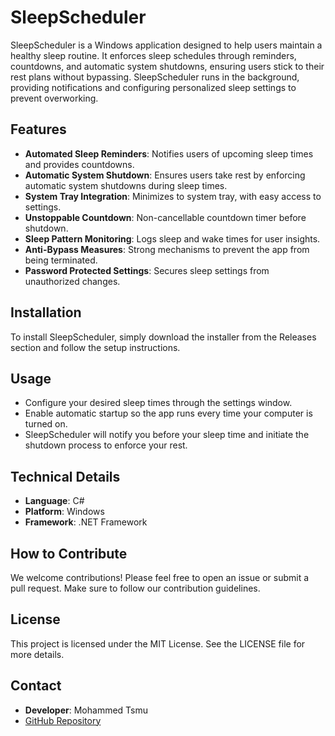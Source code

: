 # SleepScheduler

SleepScheduler is a Windows application designed to help users maintain a healthy sleep routine. It enforces sleep schedules through reminders, countdowns, and automatic system shutdowns, ensuring users stick to their rest plans without bypassing. SleepScheduler runs in the background, providing notifications and configuring personalized sleep settings to prevent overworking.

## Features
- **Automated Sleep Reminders**: Notifies users of upcoming sleep times and provides countdowns.
- **Automatic System Shutdown**: Ensures users take rest by enforcing automatic system shutdowns during sleep times.
- **System Tray Integration**: Minimizes to system tray, with easy access to settings.
- **Unstoppable Countdown**: Non-cancellable countdown timer before shutdown.
- **Sleep Pattern Monitoring**: Logs sleep and wake times for user insights.
- **Anti-Bypass Measures**: Strong mechanisms to prevent the app from being terminated.
- **Password Protected Settings**: Secures sleep settings from unauthorized changes.

## Installation
To install SleepScheduler, simply download the installer from the Releases section and follow the setup instructions.

## Usage
- Configure your desired sleep times through the settings window.
- Enable automatic startup so the app runs every time your computer is turned on.
- SleepScheduler will notify you before your sleep time and initiate the shutdown process to enforce your rest.

## Technical Details
- **Language**: C#
- **Platform**: Windows
- **Framework**: .NET Framework

## How to Contribute
We welcome contributions! Please feel free to open an issue or submit a pull request. Make sure to follow our contribution guidelines.

## License
This project is licensed under the MIT License. See the LICENSE file for more details.

## Contact
- **Developer**: Mohammed Tsmu
- [GitHub Repository](https://github.com/MohammedTsmu/SleepSchedulerApp)
